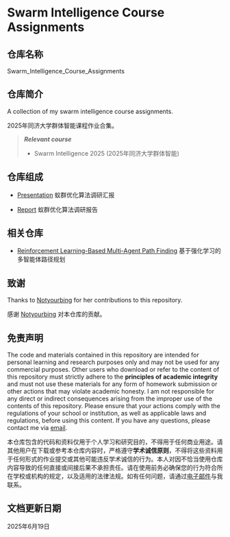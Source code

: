 # Swarm Intelligence Course Assignments

## 仓库名称

Swarm_Intelligence_Course_Assignments

## 仓库简介

A collection of my swarm intelligence course assignments.

2025年同济大学群体智能课程作业合集。

> ***Relevant course***
> * Swarm Intelligence 2025 (2025年同济大学群体智能)

## 仓库组成

* [Presentation](Presentation.pptx)
蚁群优化算法调研汇报

* [Report](Report.pdf)
蚁群优化算法调研报告

## 相关仓库

* [Reinforcement Learning-Based Multi-Agent Path Finding](https://github.com/MinmusLin/Reinforcement_Learning_Based_Multi_Agent_Path_Finding)
基于强化学习的多智能体路径规划

## 致谢

Thanks to [Notyourbing](https://github.com/Notyourbing) for her contributions to this repository.

感谢 [Notyourbing](https://github.com/Notyourbing) 对本仓库的贡献。

## 免责声明

The code and materials contained in this repository are intended for personal learning and research purposes only and may not be used for any commercial purposes. Other users who download or refer to the content of this repository must strictly adhere to the **principles of academic integrity** and must not use these materials for any form of homework submission or other actions that may violate academic honesty. I am not responsible for any direct or indirect consequences arising from the improper use of the contents of this repository. Please ensure that your actions comply with the regulations of your school or institution, as well as applicable laws and regulations, before using this content. If you have any questions, please contact me via [email](mailto:minmuslin@outlook.com).

本仓库包含的代码和资料仅用于个人学习和研究目的，不得用于任何商业用途。请其他用户在下载或参考本仓库内容时，严格遵守**学术诚信原则**，不得将这些资料用于任何形式的作业提交或其他可能违反学术诚信的行为。本人对因不恰当使用仓库内容导致的任何直接或间接后果不承担责任。请在使用前务必确保您的行为符合所在学校或机构的规定，以及适用的法律法规。如有任何问题，请通过[电子邮件](mailto:minmuslin@outlook.com)与我联系。

## 文档更新日期

2025年6月19日
